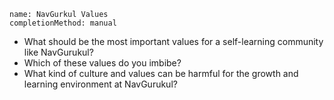 ```ngMeta
name: NavGurkul Values
completionMethod: manual
```

* What should be the most important values for a self-learning community like NavGurukul?
* Which of these values do you imbibe?
* What kind of culture and values can be harmful for the growth and learning environment at NavGurukul?